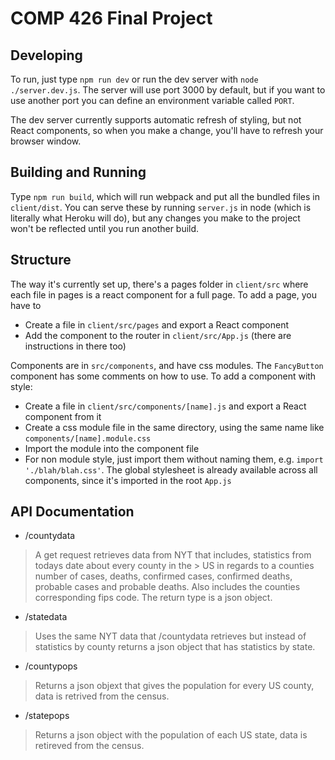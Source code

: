 # COMP 426 Final Project 

## Developing

To run, just type `npm run dev` or run the dev server with `node ./server.dev.js`. The server will use port 3000 by default, but if you want to use another port you can define an environment variable called `PORT`.

The dev server currently supports automatic refresh of styling, but not React components, so when you make a change, you'll have to refresh your browser window.

## Building and Running

Type `npm run build`, which will run webpack and put all the bundled files in `client/dist`. You can serve these by running `server.js` in node (which is literally what Heroku will do), but any changes you make to the project won't be reflected until you run another build.

## Structure

The way it's currently set up, there's a pages folder in `client/src` where each file in pages is a react component for a full page. To add a page, you have to 

 - Create a file in `client/src/pages` and export a React component
 - Add the component to the router in `client/src/App.js` (there are instructions in there too)

 Components are in `src/components`, and have css modules. The `FancyButton` component has some comments on how to use. To add a component with style:

 - Create a file in `client/src/components/[name].js` and export a React component from it
 - Create a css module file in the same directory, using the same name like `components/[name].module.css`
 - Import the module into the component file
 - For non module style, just import them without naming them, e.g. `import './blah/blah.css'`. The global stylesheet is already available across all components, since it's imported in the root `App.js`

 ## API Documentation
    
- /countydata

> A get request retrieves data from NYT that includes, statistics from todays date about every county in the > US in regards to a counties number of cases, deaths, confirmed cases, confirmed deaths, probable cases and 
> probable deaths. Also includes the counties corresponding fips code. The return type is a json object.

- /statedata

> Uses the same NYT data that /countydata retrieves but instead of statistics by county returns a json object
> that has statistics by state.

- /countypops

> Returns a json objext that gives the population for every US county, data is retrived from the census.

- /statepops

> Returns a json object with the population of each US state, data is retireved from the census.
 
